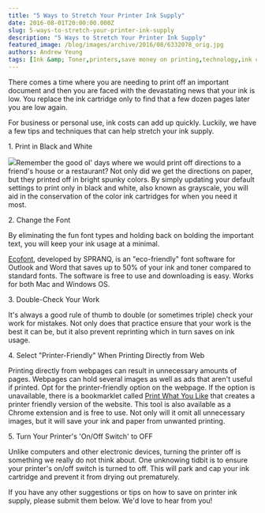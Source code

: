 ```yaml
---
title: "5 Ways to Stretch Your Printer Ink Supply"
date: 2016-08-01T20:00:00.000Z
slug: 5-ways-to-stretch-your-printer-ink-supply
description: "5 Ways to Stretch Your Printer Ink Supply"
featured_image: /blog/images/archive/2016/08/6332078_orig.jpg
authors: Andrew Yeung
tags: [Ink &amp; Toner,printers,save money on printing,technology,ink cartridge refill,Ink Cartridge,Printer maintenance]
---
```


There comes a time where you are needing to print off an important document and then you are faced with the devastating news that your ink is low. You replace the ink cartridge only to find that a few dozen pages later you are low again.

For business or personal use, ink costs can add up quickly. Luckily, we have a few tips and techniques that can help stretch your ink supply.

1\. Print in Black and White

[![](/blog/images/6332078-orig.jpg)](/blog/images/6332078-orig.jpg)Remember the good ol' days where we would print off directions to a friend's house or a restaurant? Not only did we get the directions on paper, but they printed off in bright spunky colors. By simply updating your default settings to print only in black and white, also known as grayscale, you will aid in the conservation of the color ink cartridges for when you need it most.

2\. Change the Font

By eliminating the fun font types and holding back on bolding the important text, you will keep your ink usage at a minimal.

[Ecofont](https://www.ecofont.com), developed by SPRANQ, is an "eco-friendly" font software for Outlook and Word that saves up to 50% of your ink and toner compared to standard fonts. The software is free to use and downloading is easy. Works for both Mac and Windows OS.

3\. Double-Check Your Work

It's always a good rule of thumb to double (or sometimes triple) check your work for mistakes. Not only does that practice ensure that your work is the best it can be, but it also prevent reprinting which in turn saves on ink usage.

4\. Select "Printer-Friendly" When Printing Directly from Web

Printing directly from webpages can result in unnecessary amounts of pages. Webpages can hold several images as well as ads that aren't useful if printed. Opt for the printer-friendly option on the webpage. If the option is unavailable, there is a bookmarklet called [Print What You Like](https://www.printwhatyoulike.com/) that creates a printer friendly version of the website. This tool is also available as a Chrome extension and is free to use. Not only will it omit all unnecessary images, but it will save your ink and paper from unwanted printing.

5\. Turn Your Printer's 'On/Off Switch' to OFF

Unlike computers and other electronic devices, turning the printer off is something we really do not think about. One unknowing tidbit is to ensure your printer's on/off switch is turned to off. This will park and cap your ink cartridge and prevent it from drying out prematurely.

If you have any other suggestions or tips on how to save on printer ink supply, please submit them below. We'd love to hear from you!